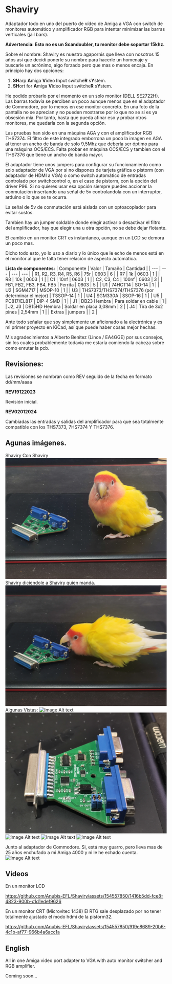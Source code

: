 # Shaviry
Adaptador todo en uno del puerto de vídeo de Amiga a VGA con switch de monitores automático y amplificador RGB para intentar minimizar las barras verticales (jail bars).

****Advertencia: Esto no es un Scandoubler, tu monitor debe soportar 15khz.****

Sobre el nombre: Shaviry es nuestro agapornis que lleva con nosotros 15 años así que decidí ponerle su nombre para hacerle un homenaje y buscarle un acrónimo, algo forzado pero que mas o menos encaja.
En principio hay dos opciones:

  1) ****SH****arp ****A****miga ****V****ideo ****I****nput switche****R**** s****Y****stem.
  2) ****SH****ort for ****A****miga ****V****ideo ****I****nput switche****R**** s****Y****stem.

He podido probarlo por el momento en un solo monitor (DELL SE2722H). Las barras todavía se perciben un poco aunque menos que en el adaptador de Commodore,
por lo menos en ese monitor concreto. En una foto de la pantalla no se aprecian y no pueden mostrarse por lo que no se si es ya obsesión mía. Por tanto, hasta que pueda afinar eso y probar otros monitores,  me quedaría con la segunda opción.

Las pruebas han sido en una máquina AGA y con el amplificador RGB THS7374. El filtro de este integrado emborrona un poco la imagen en AGA al tener un ancho de banda de solo 9,5Mhz que debería ser óptimo para una máquina OCS/ECS. Falta probar en máquina OCS/ECS y tambien con el THS7376 que tiene un ancho de banda mayor.


El adaptador tiene unos jumpers para configurar su funcionamiento como solo adaptador de VGA por si no dispones de tarjeta gráfica o pistorm (con adaptador de HDMI a VGA)
o como switch automático de entradas controlado por switchcontrol o, en el caso de pistorm, con la opción del driver P96. Si no quieres usar esa opción siempre puedes 
accionar la conmutación insertando una señal de 5v controlandola con un interruptor, arduino o lo que se te ocurra.

La señal de 5v de conmutación está aislada con un optoacoplador para evitar sustos.

Tambien hay un jumper soldable donde elegir activar o desactivar el filtro del amplificador, hay que elegir una u otra opción, no se debe dejar flotante.

El cambio en un monitor CRT es instantaneo, aunque en un LCD se demora un poco mas.

Dicho todo esto, yo lo uso a diario y lo único que le echo de menos está en el monitor al que le falta tener relación de aspecto automática.

****Lista de componentes:****
 | Componente | Valor | Tamaño | Cantidad |
 | --- | --- | --- | --- |
 | R1, R2, R3, R4, R5, R6 | 75r | 0603 | 6 |
 | R7 | 1k | 0603 | 1 |
 | R8 | 10k | 0603 | 1 |
 | C1 | 10nf | 0603 | 1 |
 | C2, C3, C4 | 100nf | 0603 | 3 |
 | FB1, FB2, FB3, FB4, FB5 | Ferrita | 0603 | 5 |
 | U1 | 74HCT14 | SO-14 | 1 |
 | U2 | SGM4717 | MSOP-10 | 1 |
 | U3 | THS7373/THS7374/THS7376 (por determinar el mejor) | TSSOP-14 | 1 |
 | U4 | SGM330A | SSOP-16 | 1 |
 | U5 | PC817/EL817 | DIP-4 SMD | 1 |
 | J1 | DB23 Hembra | Para soldar en cable | 1 |
 | J2, J3 | DB15HD Hembra | Soldar en placa 3,08mm | 2 |
 | J4 | Tira de 3x2 pines | 2,54mm | 1 |
 | Extras | jumpers | | 2 |
 
 


Ante todo señalar que soy simplemente un aficionado a la electrónica y es mi primer proyecto en KiCad, así que puede haber cosas mejor hechas.

Mis agradecimientos a Alberto Benitez (Lince / EA4GGE) por sus consejos, sin los cuales probablemente todavía me estaría comiendo la cabeza sobre como enrutar la pcb.
  
## Revisiones:

Las revisiones se nombran como REV seguido de la fecha en formato dd/mm/aaaa

  ****REV19122023****

Revisión inicial.

  
 ****REV02012024****

Cambiadas las entradas y salidas del amplificador para que sea totalmente compatible con los THS7373, 7HS7374 Y THS7376.

   
## Agunas imágenes.

Shaviry Con Shaviry
![Image Alt text](/imagenes/Shaviry_adapter_1.jpg "Shaviry con Shaviry")
Shaviry diciendole a Shaviry quien manda.
![Image Alt text](/imagenes/Shaviry_adapter_2.jpg "Shaviry discutiendo con Shaviry")
Algunas Vistas:
![Image Alt text](/imagenes/Shaviry_adapter_3.jpg "Vista 1")
![Image Alt text](/imagenes/Shaviry_adapter_4.jpg "Vista 2")
![Image Alt text](/imagenes/Shaviry_adapter_5.jpg "Vista 3")
![Image Alt text](/imagenes/Shaviry_adapter_6.jpg "Vista 4")
![Image Alt text](/imagenes/Shaviry_adapter_7.jpg "Vista 5")

Junto al adaptador de Commodore. Si, está muy guarro, pero lleva mas de 25 años enchufado a mi Amiga 4000 y ni le he echado cuenta.
![Image Alt text](/imagenes/Shaviry_adapter_8.jpg "Junto al adaptador de Commodore")

## Videos

En un monitor LCD


https://github.com/Anubis-EFL/Shaviry/assets/154557850/1416b5dd-fce8-4823-900b-c1d1edef9626

En un monitor CRT (Microvitec 1438) El RTG sale desplazado por no tener totalmente ajustado el modo hdmi de la pistorm32.




https://github.com/Anubis-EFL/Shaviry/assets/154557850/919e8689-20b6-4c1b-af77-966b4a6acc1a



## English

All in one Amiga video port adapter to VGA with auto monitor switcher and RGB amplifier.

Coming soon...
